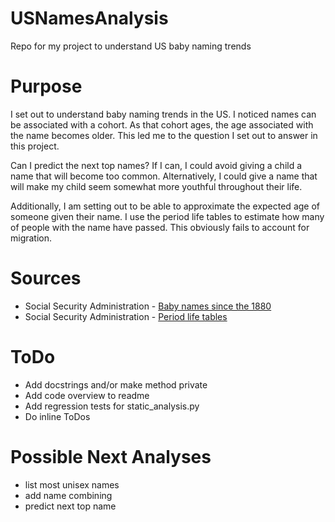 # USNamesAnalysis
Repo for my project to understand US baby naming trends

# Purpose

I set out to understand baby naming trends in the US. I noticed names can be associated with a cohort. As that cohort ages, the age associated with the name becomes older. This led me to the question I set out to answer in this project.

Can I predict the next top names? If I can, I could avoid giving a child a name that will become too common. Alternatively, I could give a name that will make my child seem somewhat more youthful throughout their life.

Additionally, I am setting out to be able to approximate the expected age of someone given their name. I use the period life tables to estimate how many of people with the name have passed. This obviously fails to account for migration.

# Sources

* Social Security Administration - [Baby names since the 1880](https://www.ssa.gov/oact/babynames/limits.html)
* Social Security Administration - [Period life tables](https://www.ssa.gov/oact/NOTES/as120/LifeTables_Body.html#wp1168561)

# ToDo

* Add docstrings and/or make method private
* Add code overview to readme
* Add regression tests for static_analysis.py
* Do inline ToDos

# Possible Next Analyses

* list most unisex names
* add name combining
* predict next top name
